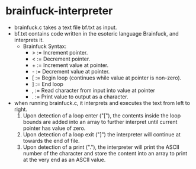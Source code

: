 # brainfuck-interpreter
* brainfuck.c takes a text file bf.txt as input.
* bf.txt contains code written in the esoteric language Brainfuck, and interprets it.
  * Brainfuck Syntax:
    *  \> := Increment pointer.
    *  \< := Decrement pointer.
    *  \+ := Increment value at pointer.
    *  \- := Decrement value at pointer.
    *  \[ := Begin loop (continues while value at pointer is non-zero).
    *  \] := End loop
    *  \, := Read character from input into value at pointer
    *  \. := Print value to output as a character.
* when running brainfuck.c, it interprets and executes the text from left to right.
  1. Upon detection of a loop enter ("["), the contents inside the loop bounds are added into an array to further interpret until current pointer has value of zero.
  2. Upon detection of a loop exit ("]") the interpreter will continue at towards the end of file.
  3. Upon detection of a print ("."), the interpreter will print the ASCII number of the character and store the content into an array to print at the very end as an ASCII value. 
